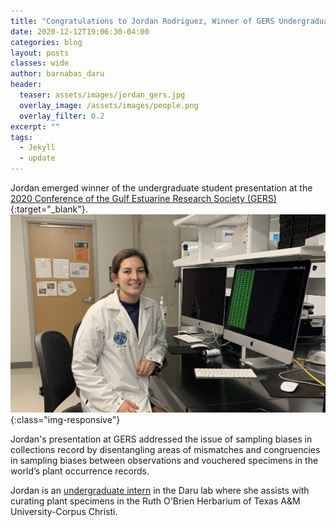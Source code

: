 ```yaml
---
title: "Congratulations to Jordan Rodriguez, Winner of GERS Undergraduate Presentation Award"
date: 2020-12-12T19:06:30-04:00
categories: blog
layout: posts
classes: wide
author: barnabas_daru
header:
  teaser: assets/images/jordan_gers.jpg
  overlay_image: /assets/images/people.png
  overlay_filter: 0.2
excerpt: ""
tags:
  - Jekyll
  - update
---
```


Jordan emerged winner of the undergraduate student presentation at the [2020 Conference of the Gulf Estuarine Research Society (GERS)](https://gers.wildapricot.org/2020-Meeting){:target="_blank"}.
![Taita-thrush](/assets/images/jordan_gers.jpg){:class="img-responsive"}

Jordan's presentation at GERS addressed the issue of sampling biases in collections record by disentangling areas of mismatches and congruencies in sampling biases between observations and vouchered specimens in the world’s plant occurrence records.

Jordan is an [undergraduate intern](https://barnabasdaru.com/about_jrodan/) in the Daru lab where she assists with curating plant specimens in the Ruth O'Brien Herbarium of Texas A&M University-Corpus Christi.
